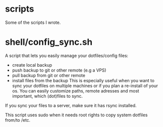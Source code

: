 # scripts
Some of the scripts I wrote.

# shell/config_sync.sh
A script that lets you easily manage your dotfiles/config files:
- create local backup
- push backup to git or other remote (e.g a VPS)
- pull backup from git or other remote
- install files from the backup
This is especially useful when you want to sync your dotfiles on multiple machines or if you plan a re-install of your os.
You can easily customize paths, remote adresses and most important, which (dot)files to sync.

If you sync your files to a server, make sure it has rsync installed.

This script uses sudo when it needs root rights to copy system dotfiles from/to /etc.

